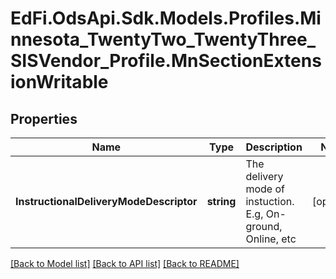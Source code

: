 # EdFi.OdsApi.Sdk.Models.Profiles.Minnesota_TwentyTwo_TwentyThree_SISVendor_Profile.MnSectionExtensionWritable
## Properties

Name | Type | Description | Notes
------------ | ------------- | ------------- | -------------
**InstructionalDeliveryModeDescriptor** | **string** | The delivery mode of instuction. E.g, On-ground, Online, etc | [optional] 

[[Back to Model list]](../README.md#documentation-for-models) [[Back to API list]](../README.md#documentation-for-api-endpoints) [[Back to README]](../README.md)

